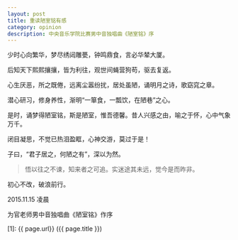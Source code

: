 ```yaml
---
layout: post
title: 重读陋室铭有感
category: opinion
description: 中央音乐学院比赛男中音独唱曲《陋室铭》序
---
```


少时心向繁华，梦尽绣闼雕甍，钟鸣鼎食，言必华辇大厦。

后知天下熙熙攘攘，皆为利往，观世间蝇营狗苟，驱去复返。

心生厌恶，所之既倦，远离尘嚣纷扰，居处虽陋，诵明月之诗，歌窈窕之章。

潜心研习，修身养性，渐明“一箪食，一瓢饮，在陋巷”之心。

是时，诵梦得陋室铭，斯是陋室，惟吾德馨。昔人兴感之由，喻之于怀，心中气象万千。

闭目凝思，不觉已热泪盈眶，心神交游，莫过于是！

子曰，“君子居之，何陋之有”，深以为然。

> 悟以往之不谏，知来者之可追。实迷途其未远，觉今是而昨非。

初心不改，破浪前行。



2015.11.15 凌晨

为官老师男中音独唱曲《陋室铭》作序





[SunurDy]:    http://sunurdy.github.io/  "江行的晨暮"
[1]:    {{ page.url}}  ({{ page.title }})
